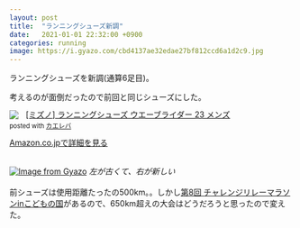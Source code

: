 ```yaml
---
layout: post
title:  "ランニングシューズ新調"
date:   2021-01-01 22:32:00 +0900
categories: running
image: https://i.gyazo.com/cbd4137ae32edae27bf812ccd6a1d2c9.jpg
---
```

ランニングシューズを新調(通算6足目)。


考えるのが面倒だったので前回と同じシューズにした。<br/>
<div class="krb-amzlt-box" style="margin-bottom:0px;"><div class="krb-amzlt-image" style="float:left;margin:0px 12px 1px 0px;"><a href="https://www.amazon.co.jp/dp/B07MX3G3XJ/ref=as_li_ss_il?&linkCode=li2&tag=peipeipe-22&linkId=a364476cddc9ba0cdf7bccfd83c1dc33&language=ja_JP" target="_blank" rel="nofollow" rel="nofollow"><img border="0" src="https://m.media-amazon.com/images/I/41rlndWXgML._SL300_.jpg" ></a><img src="https://ir-jp.amazon-adsystem.com/e/ir?t=peipeipe-22&language=ja_JP&l=li2&o=9&a=B07MX3G3XJ" width="1" height="1" border="0" alt="" style="border:none !important; margin:0px !important;" /></div><div class="krb-amzlt-info" style="line-height:120%; margin-bottom: 10px"><div class="krb-amzlt-name" style="margin-bottom:10px;line-height:120%"><a href="https://www.amazon.co.jp/dp/B07MX3G3XJ/ref=as_li_ss_il?&linkCode=li2&tag=peipeipe-22&linkId=a364476cddc9ba0cdf7bccfd83c1dc33&language=ja_JP" name="amazletlink" target="_blank" rel="nofollow" rel="nofollow">[ミズノ] ランニングシューズ ウエーブライダー 23 メンズ</a><div class="krb-amzlt-powered-date" style="font-size:80%;margin-top:5px;line-height:120%">posted with <a href="https://kaereba.com/wind/" title="amazlet" target="_blank" rel="nofollow" rel="nofollow">カエレバ</a></div></div><div class="krb-amzlt-detail"></div><div class="krb-amzlt-sub-info" style="float: left;"><div class="krb-amzlt-link" style="margin-top: 5px"><a href="https://www.amazon.co.jp/dp/B07MX3G3XJ/ref=as_li_ss_il?&linkCode=li2&tag=peipeipe-22&linkId=a364476cddc9ba0cdf7bccfd83c1dc33&language=ja_JP" name="amazletlink" target="_blank" rel="nofollow" rel="nofollow">Amazon.co.jpで詳細を見る</a></div></div></div><div class="krb-amzlt-footer" style="clear: left"></div></div><br/>

[![Image from Gyazo](https://i.gyazo.com/cbd4137ae32edae27bf812ccd6a1d2c9.jpg)](https://gyazo.com/cbd4137ae32edae27bf812ccd6a1d2c9)
*左が古くて、右が新しい*
<br/>
<br/>
前シューズは使用距離たったの500km。。しかし[第8回 チャレンジリレーマラソンinこどもの国](https://www.peipeipe.net/2020-12-25-challenge-relay-entry/)があるので、650km超えの大会はどうだろうと思ったので変えた。<br/>
